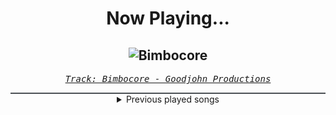 <div align="center"> 
<h1>Now Playing...</h1>

![Bimbocore](https://i.scdn.co/image/ab67616d00001e026501a8c19b464f7d0993f480)
--
_<samp><a href="https://open.spotify.com/track/0E7D4y0kMdstktFfennyNI">Track: Bimbocore - Goodjohn Productions</a></samp>_

<div style="border: 1px #4B5054 solid"></div>
<details>
  <summary>
    Previous played songs
  </summary>
  <table>
    <thead>
      <tr>
        <th>
          Artist
        </th>
        <th>
          Song
        </th>
        <th>
          Link
        </th>
      </tr>
    </thead>
    <tbody>
      <tr><td>Goodjohn Productions</td><td>Bimbocore</td><td><a href="https://open.spotify.com/track/0E7D4y0kMdstktFfennyNI">https://open.spotify.com/track/0E7D4y0kMdstktFfennyNI</a></td></tr><tr><td>Imminence</td><td>The Black</td><td><a href="https://open.spotify.com/track/3E9vgX9znf0o5m2IwKNCAj">https://open.spotify.com/track/3E9vgX9znf0o5m2IwKNCAj</a></td></tr><tr><td>Daedric</td><td>Alchemy - SWARM Remix</td><td><a href="https://open.spotify.com/track/0mNPiXjj8w9bfev9ZxotRt">https://open.spotify.com/track/0mNPiXjj8w9bfev9ZxotRt</a></td></tr><tr><td>Alligatoah</td><td>KÜSSEN</td><td><a href="https://open.spotify.com/track/3PsVXxE99bsUKIDfT8lMwj">https://open.spotify.com/track/3PsVXxE99bsUKIDfT8lMwj</a></td></tr><tr><td>Lindsey Stirling</td><td>Eye Of The Untold Her</td><td><a href="https://open.spotify.com/track/3mfm3PSCeQsU11UGdsINED">https://open.spotify.com/track/3mfm3PSCeQsU11UGdsINED</a></td></tr><tr><td>Goodjohn Productions</td><td>Bimbocore</td><td><a href="https://open.spotify.com/track/0E7D4y0kMdstktFfennyNI">https://open.spotify.com/track/0E7D4y0kMdstktFfennyNI</a></td></tr><tr><td>Imminence</td><td>The Black</td><td><a href="https://open.spotify.com/track/3E9vgX9znf0o5m2IwKNCAj">https://open.spotify.com/track/3E9vgX9znf0o5m2IwKNCAj</a></td></tr><tr><td>Escape the Fate</td><td>Dearly Departed (feat. Bert McCracken)</td><td><a href="https://open.spotify.com/track/5j6F769jqaBlfBXSm5obT2">https://open.spotify.com/track/5j6F769jqaBlfBXSm5obT2</a></td></tr><tr><td>Escape the Fate</td><td>Dearly Departed (feat. Bert McCracken)</td><td><a href="https://open.spotify.com/track/5j6F769jqaBlfBXSm5obT2">https://open.spotify.com/track/5j6F769jqaBlfBXSm5obT2</a></td></tr><tr><td>Jan Hegenberg</td><td>Der Todesritter</td><td><a href="https://open.spotify.com/track/2QBEpHlyZOILduDMC0ROK7">https://open.spotify.com/track/2QBEpHlyZOILduDMC0ROK7</a></td></tr><tr><td>Staind</td><td>In This Condition</td><td><a href="https://open.spotify.com/track/6zcTFx3abR9rkg3e0p6XJk">https://open.spotify.com/track/6zcTFx3abR9rkg3e0p6XJk</a></td></tr><tr><td>Polaris</td><td>Inhumane</td><td><a href="https://open.spotify.com/track/4JpUHYV5xwiBHx9wnTSjh1">https://open.spotify.com/track/4JpUHYV5xwiBHx9wnTSjh1</a></td></tr><tr><td>Crystal Lake</td><td>The Circle</td><td><a href="https://open.spotify.com/track/1kjurKx2c5rlm9oNpeuYSY">https://open.spotify.com/track/1kjurKx2c5rlm9oNpeuYSY</a></td></tr><tr><td>Of Virtue</td><td>Cut Me Open</td><td><a href="https://open.spotify.com/track/0XrjH7Y2BBPCV58EnrcUPS">https://open.spotify.com/track/0XrjH7Y2BBPCV58EnrcUPS</a></td></tr><tr><td>Imminence</td><td>Alleviate</td><td><a href="https://open.spotify.com/track/6VZ94jJIvdTb9boH5zIX9a">https://open.spotify.com/track/6VZ94jJIvdTb9boH5zIX9a</a></td></tr><tr><td>Red</td><td>Cold World</td><td><a href="https://open.spotify.com/track/1afLwyqQ2YOWCIycijrBOu">https://open.spotify.com/track/1afLwyqQ2YOWCIycijrBOu</a></td></tr><tr><td>Thy Art Is Murder</td><td>Holy War</td><td><a href="https://open.spotify.com/track/74SPa1RfRjNh0jj9BYuPxI">https://open.spotify.com/track/74SPa1RfRjNh0jj9BYuPxI</a></td></tr><tr><td>Imminence</td><td>Heaven Shall Burn</td><td><a href="https://open.spotify.com/track/0C8mZZLRaf2X8MKCVkbMbC">https://open.spotify.com/track/0C8mZZLRaf2X8MKCVkbMbC</a></td></tr><tr><td>Orbit Culture</td><td>Descent</td><td><a href="https://open.spotify.com/track/46IwawpHVB7462bMZ10Wzf">https://open.spotify.com/track/46IwawpHVB7462bMZ10Wzf</a></td></tr><tr><td>Self Deception</td><td>The Scandinavian Dream</td><td><a href="https://open.spotify.com/track/3ZItvJmLEg2wK2PmHpw0pR">https://open.spotify.com/track/3ZItvJmLEg2wK2PmHpw0pR</a></td></tr>
    </tbody>
  </table>
</details>

</div>
